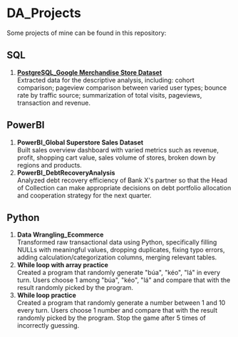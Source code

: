 # DA_Projects
Some projects of mine can be found in this repository:

## SQL
1. [**PostgreSQL_Google Merchandise Store Dataset**](SQL/PostgreSQL_BigQuery_GoogleMerchandiseStore.sql)
<br/>Extracted data for the descriptive analysis, including: cohort comparison; pageview comparison between varied user types; bounce rate by traffic source; summarization of total visits, pageviews, transaction and revenue.

## PowerBI
1. **PowerBI_Global Superstore Sales Dataset**
<br/>Built sales overview dashboard with varied metrics such as revenue, profit, shopping cart value, sales volume of stores, broken down by regions and products. 
2. **PowerBI_DebtRecoveryAnalysis**
<br/>Analyzed debt recovery efficiency of Bank X's partner so that the Head of Collection can make appropriate decisions on debt portfolio allocation and cooperation strategy for the next quarter.

## Python
1. **Data Wrangling_Ecommerce**
<br/>Transformed raw transactional data using Python, specifically filling NULLs with meaningful values, dropping duplicates, fixing typo errors, adding calculation/categorization columns, merging relevant tables. 
2. **While loop with array practice**
<br/>Created a program that randomly generate "búa", "kéo", "lá" in every turn. Users choose 1 among "búa", "kéo", "lá" and compare that with the result randomly picked by the program.
3. **While loop practice**
<br/>Created a program that randomly generate a number between 1 and 10 every turn. Users choose 1 number and compare that with the result randomly picked by the program. Stop the game after 5 times of incorrectly guessing.
